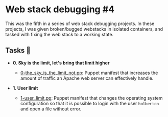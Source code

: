 # Web stack debugging #4

This was the fifth in a series of web stack debugging projects. In these
projects, I was given broken/bugged webstacks in isolated containers,
and tasked with fixing the web stack to a working state.

## Tasks :page_with_curl:

- **0. Sky is the limit, let's bring that limit higher**

  - [0-the_sky_is_the_limit_not.pp](./0-the_sky_is_the_limit_not.pp): Puppet manifest
    that increases the amount of traffic an Apache web server can effectively handle.

- **1. User limit**
  - [1-user_limit.pp](./1-user_limit.pp): Puppet manifest that changes the operating system
    configuration so that it is possible to login with the user `holberton` and open a file
    without error.
